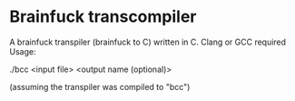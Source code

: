 # Brainfuck transcompiler
A brainfuck transpiler (brainfuck to C) written in C. Clang or GCC required
Usage:

./bcc \<input file\> \<output name (optional)\>

(assuming the transpiler was compiled to "bcc")
